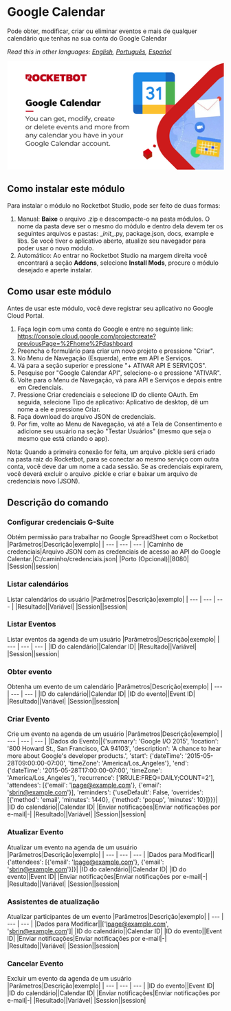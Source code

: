 



# Google Calendar
  
Pode obter, modificar, criar ou eliminar eventos e mais de qualquer calendário que tenhas na sua conta do Google Calendar  

*Read this in other languages: [English](Manual_GoogleCalendar.md), [Português](Manual_GoogleCalendar.pr.md), [Español](Manual_GoogleCalendar.es.md)*
  
![banner](imgs/Modulo_GoogleCalendar.jpg)
## Como instalar este módulo
  
Para instalar o módulo no Rocketbot Studio, pode ser feito de duas formas:
1. Manual: __Baixe__ o arquivo .zip e descompacte-o na pasta módulos. O nome da pasta deve ser o mesmo do módulo e dentro dela devem ter os seguintes arquivos e pastas: \__init__.py, package.json, docs, example e libs. Se você tiver o aplicativo aberto, atualize seu navegador para poder usar o novo módulo.
2. Automático: Ao entrar no Rocketbot Studio na margem direita você encontrará a seção **Addons**, selecione **Install Mods**, procure o módulo desejado e aperte instalar.  

## Como usar este módulo

Antes de usar este módulo, você deve registrar seu aplicativo no Google Cloud Portal.

1. Faça login com uma conta do Google e entre no seguinte link: https://console.cloud.google.com/projectcreate?previousPage=%2Fhome%2Fdashboard
2. Preencha o formulário para criar um novo projeto e pressione "Criar".
3. No Menu de Navegação (Esquerda), entre em API e Serviços.
4. Vá para a seção superior e pressione "+ ATIVAR API E SERVIÇOS".
5. Pesquise por "Google Calendar API", selecione-o e pressione "ATIVAR".
6. Volte para o Menu de Navegação, vá para API e Serviços e depois entre em Credenciais.
7. Pressione Criar credenciais e selecione ID do cliente OAuth. Em seguida, selecione Tipo de aplicativo: Aplicativo de desktop, dê um nome a ele e pressione Criar.
8. Faça download do arquivo JSON de credenciais.
9. Por fim, volte ao Menu de Navegação, vá até a Tela de Consentimento e adicione seu usuário na seção "Testar Usuários" (mesmo que seja o mesmo que está criando o 
app).

Nota: Quando a primeira conexão for feita, um arquivo .pickle será criado na pasta raiz do Rocketbot, para se conectar ao mesmo serviço com outra conta, você deve dar um nome a cada sessão. Se as credenciais expirarem, você deverá excluir o arquivo .pickle e criar e baixar um arquivo de credenciais novo (JSON).

## Descrição do comando

### Configurar credenciais G-Suite
  
Obtém permissão para trabalhar no Google SpreadSheet com o Rocketbot
|Parâmetros|Descrição|exemplo|
| --- | --- | --- |
|Caminho de credenciais|Arquivo JSON com as credenciais de acesso ao API do Google Calentar.|C:/caminho/credenciais.json|
|Porto (Opcional)||8080|
|Session||session|

### Listar calendários
  
Listar calendários do usuário
|Parâmetros|Descrição|exemplo|
| --- | --- | --- |
|Resultado||Variável|
|Session||session|

### Listar Eventos
  
Listar eventos da agenda de um usuário
|Parâmetros|Descrição|exemplo|
| --- | --- | --- |
|ID do calendário||Calendar ID|
|Resultado||Variável|
|Session||session|

### Obter evento
  
Obtenha um evento de um calendário
|Parâmetros|Descrição|exemplo|
| --- | --- | --- |
|ID do calendário||Calendar ID|
|ID do evento||Event ID|
|Resultado||Variável|
|Session||session|

### Criar Evento
  
Crie um evento na agenda de um usuário
|Parâmetros|Descrição|exemplo|
| --- | --- | --- |
|Dados do Evento||{'summary': 'Google I/O 2015', 'location': '800 Howard St., San Francisco, CA 94103', 'description': 'A chance to hear more about Google's developer products.', 'start': {'dateTime': '2015-05-28T09:00:00-07:00', 'timeZone': 'America/Los_Angeles'}, 'end': {'dateTime': '2015-05-28T17:00:00-07:00', 'timeZone': 'America/Los_Angeles'}, 'recurrence': ['RRULE:FREQ=DAILY;COUNT=2'], 'attendees': [{'email': 'lpage@example.com'}, {'email': 'sbrin@example.com'}], 'reminders': {'useDefault': False, 'overrides': [{'method': 'email', 'minutes': 1440}, {'method': 'popup', 'minutes': 10}]}}}|
|ID do calendário||Calendar ID|
|Enviar notificações|Enviar notificações por e-mail|-|
|Resultado||Variável|
|Session||session|

### Atualizar Evento
  
Atualizar um evento na agenda de um usuário
|Parâmetros|Descrição|exemplo|
| --- | --- | --- |
|Dados para Modificar||{'attendees': [{'email': 'lpage@example.com'}, {'email': 'sbrin@example.com'}]}|
|ID do calendário||Calendar ID|
|ID do evento||Event ID|
|Enviar notificações|Enviar notificações por e-mail|-|
|Resultado||Variável|
|Session||session|

### Assistentes de atualização
  
Atualizar participantes de um evento
|Parâmetros|Descrição|exemplo|
| --- | --- | --- |
|Dados para Modificar||['lpage@example.com', 'sbrin@example.com']|
|ID do calendário||Calendar ID|
|ID do evento||Event ID|
|Enviar notificações|Enviar notificações por e-mail|-|
|Resultado||Variável|
|Session||session|

### Cancelar Evento
  
Excluir um evento da agenda de um usuário
|Parâmetros|Descrição|exemplo|
| --- | --- | --- |
|ID do evento||Event ID|
|ID do calendário||Calendar ID|
|Enviar notificações|Enviar notificações por e-mail|-|
|Resultado||Variável|
|Session||session|
